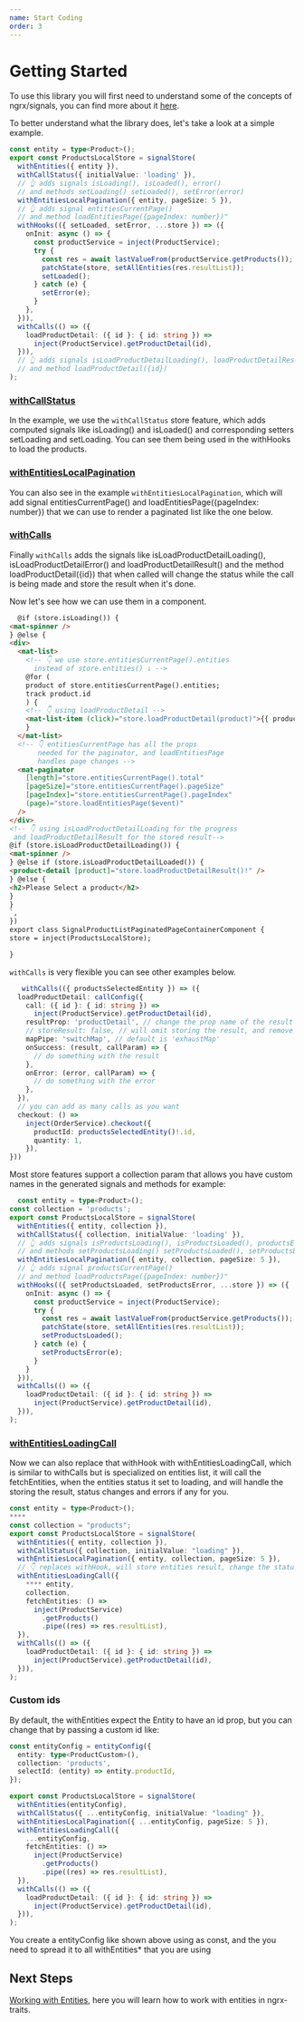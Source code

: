 ```yaml
---
name: Start Coding
order: 3
---
```


# Getting Started

To use this library you will first need to understand some of the concepts of ngrx/signals, you can find more about it [here](https://ngrx.io/guide/signals).

To better understand what the library does, let's take a look at a simple example.

```typescript
const entity = type<Product>();
export const ProductsLocalStore = signalStore(
  withEntities({ entity }),
  withCallStatus({ initialValue: 'loading' }),
  // 👆 adds signals isLoading(), isLoaded(), error()
  // and methods setLoading() setLoaded(), setError(error)
  withEntitiesLocalPagination({ entity, pageSize: 5 }),
  // 👆 adds signal entitiesCurrentPage()
  // and method loadEntitiesPage({pageIndex: number})"
  withHooks(({ setLoaded, setError, ...store }) => ({
    onInit: async () => {
      const productService = inject(ProductService);
      try {
        const res = await lastValueFrom(productService.getProducts());
        patchState(store, setAllEntities(res.resultList));
        setLoaded();
      } catch (e) {
        setError(e);
      }
    },
  })),
  withCalls(() => ({
    loadProductDetail: ({ id }: { id: string }) =>
      inject(ProductService).getProductDetail(id),
  })),
  // 👆 adds signals isLoadProductDetailLoading(), loadProductDetailResult()
  // and method loadProductDetail({id})
);
```

### [withCallStatus](/docs/traits/withCallStatus)

In the example, we use the `withCallStatus` store feature, which adds computed signals like isLoading() and isLoaded() and corresponding setters setLoading and setLoading. You can see them being used in the withHooks to load the products.

### [withEntitiesLocalPagination](/docs/traits/withEntitiesLocalPagination)

You can also see in the example `withEntitiesLocalPagination`, which will add signal entitiesCurrentPage() and loadEntitiesPage({pageIndex: number}) that we can use to render a paginated list like the one below.

### [withCalls](/docs/traits/withCalls)

Finally `withCalls` adds the signals like isLoadProductDetailLoading(), isLoadProductDetailError() and loadProductDetailResult() and the method loadProductDetail({id}) that when called will change the status while the call is being made and store the result when it's done.

Now let's see how we can use them in a component.

```html
  @if (store.isLoading()) {
<mat-spinner />
} @else {
<div>
  <mat-list>
    <!-- 👇 we use store.entitiesCurrentPage().entities 
      instead of store.entities() ↓ -->
    @for (
    product of store.entitiesCurrentPage().entities;
    track product.id
    ) {
    <!-- 👇 using loadProductDetail -->
    <mat-list-item (click)="store.loadProductDetail(product)">{{ product.name }}</mat-list-item>
    }
  </mat-list>
  <!-- 👇 entitiesCurrentPage has all the props
       needed for the paginator, and loadEntitiesPage 
       handles page changes -->
  <mat-paginator
    [length]="store.entitiesCurrentPage().total"
    [pageSize]="store.entitiesCurrentPage().pageSize"
    [pageIndex]="store.entitiesCurrentPage().pageIndex"
    (page)="store.loadEntitiesPage($event)"
  />
</div>
<!-- 👇 using isLoadProductDetailLoading for the progress 
 and loadProductDetailResult for the stored result-->
@if (store.isLoadProductDetailLoading()) {
<mat-spinner />
} @else if (store.isLoadProductDetailLoaded()) {
<product-detail [product]="store.loadProductDetailResult()!" />
} @else {
<h2>Please Select a product</h2>
}
}
`,
})
export class SignalProductListPaginatedPageContainerComponent {
store = inject(ProductsLocalStore);

}
```

`withCalls` is very flexible you can see other examples below.

```typescript
   withCalls(({ productsSelectedEntity }) => ({
  loadProductDetail: callConfig({
    call: ({ id }: { id: string }) =>
      inject(ProductService).getProductDetail(id),
    resultProp: 'productDetail', // change the prop name of the result
    // storeResult: false, // will omit storing the result, and remove the result prop from the store
    mapPipe: 'switchMap', // default is 'exhaustMap'
    onSuccess: (result, callParam) => {
      // do something with the result
    },
    onError: (error, callParam) => {
      // do something with the error
    },
  }),
  // you can add as many calls as you want
  checkout: () =>
    inject(OrderService).checkout({
      productId: productsSelectedEntity()!.id,
      quantity: 1,
    }),
}))
````

Most store features support a collection param that allows you have custom names in the generated signals and methods for example:

```typescript 
  const entity = type<Product>();
const collection = 'products';
export const ProductsLocalStore = signalStore(
  withEntities({ entity, collection }),
  withCallStatus({ collection, initialValue: 'loading' }),
  // 👆 adds signals isProductsLoading(), isProductsLoaded(), productsError()
  // and methods setProductsLoading() setProductsLoaded(), setProductsError(error)
  withEntitiesLocalPagination({ entity, collection, pageSize: 5 }),
  // 👆 adds signal productsCurrentPage()
  // and method loadProductsPage({pageIndex: number})"
  withHooks(({ setProductsLoaded, setProductsError, ...store }) => ({
    onInit: async () => {
      const productService = inject(ProductService);
      try {
        const res = await lastValueFrom(productService.getProducts());
        patchState(store, setAllEntities(res.resultList));
        setProductsLoaded();
      } catch (e) {
        setProductsError(e);
      }
    }
  })),
  withCalls(() => ({
    loadProductDetail: ({ id }: { id: string }) =>
      inject(ProductService).getProductDetail(id),
  })),
);
```

### [withEntitiesLoadingCall](/docs/traits/withEntitiesLoadingCall)

Now we can also replace that withHook with withEntitiesLoadingCall, which is similar to withCalls but is specialized on entities list,
it will call the fetchEntities, when the entities status it set to loading, and will handle the storing the result, status changes and errors if any for you.

```typescript
const entity = type<Product>();
****
const collection = "products";
export const ProductsLocalStore = signalStore(
  withEntities({ entity, collection }),
  withCallStatus({ collection, initialValue: "loading" }),
  withEntitiesLocalPagination({ entity, collection, pageSize: 5 }),
  // 👇 replaces withHook, will store entities result, change the status and handle errors
  withEntitiesLoadingCall({
    **** entity,
    collection,
    fetchEntities: () =>
      inject(ProductService)
        .getProducts()
        .pipe((res) => res.resultList),
  }),
  withCalls(() => ({
    loadProductDetail: ({ id }: { id: string }) =>
      inject(ProductService).getProductDetail(id),
  })),
);
```

### Custom ids

By default, the withEntities expect the Entity to have an id prop, but you can change that by passing a custom id like:

```typescript
const entityConfig = entityConfig({
  entity: type<ProductCustom>(),
  collection: 'products',
  selectId: (entity) => entity.productId,
});

export const ProductsLocalStore = signalStore(
  withEntities(entityConfig),
  withCallStatus({ ...entityConfig, initialValue: "loading" }),
  withEntitiesLocalPagination({ ...entityConfig, pageSize: 5 }),
  withEntitiesLoadingCall({
    ...entityConfig,
    fetchEntities: () =>
      inject(ProductService)
        .getProducts()
        .pipe((res) => res.resultList),
  }),
  withCalls(() => ({
    loadProductDetail: ({ id }: { id: string }) =>
      inject(ProductService).getProductDetail(id),
  })),
);
```

You create a entityConfig like shown above using as const, and the you need to spread it to all withEntities* that you are using

## Next Steps
[Working with Entities](/docs/getting-started/working-with-entities), here you will learn how to work with entities in ngrx-traits.
```
